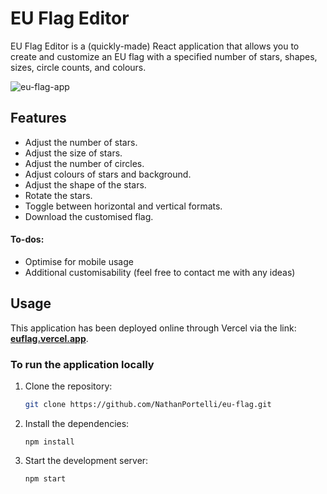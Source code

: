 # EU Flag Editor

EU Flag Editor is a (quickly-made) React application that allows you to create and customize an EU flag with a specified number of stars, shapes, sizes, circle counts, and colours.

![eu-flag-app](https://github.com/NathanPortelli/EU-Flag/assets/61872215/e9d1bda1-4f3d-4cb9-87d4-8b6e7b4e29db)

## Features
- Adjust the number of stars.
- Adjust the size of stars.
- Adjust the number of circles.
- Adjust colours of stars and background.
- Adjust the shape of the stars.
- Rotate the stars.
- Toggle between horizontal and vertical formats.
- Download the customised flag.

#### To-dos:
- Optimise for mobile usage
- Additional customisability (feel free to contact me with any ideas)

## Usage
This application has been deployed online through Vercel via the link: **[euflag.vercel.app](https://euflag.vercel.app/)**.

### To run the application locally
1. Clone the repository:
   ```bash
   git clone https://github.com/NathanPortelli/eu-flag.git
2. Install the dependencies:
     ```
     npm install
3. Start the development server:
    ```
    npm start
    ```
